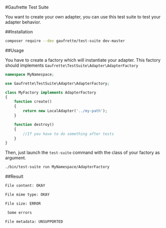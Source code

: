 #Gaufrette Test Suite

You want to create your own adapter, you can use this test suite to test your adapter behavior.

##Installation

```bash
composer require --dev gaufrette/test-suite dev-master
```

##Usage

You have to create a factory which will instantiate your adapter. This factory should implements `Gaufrette\TestSuite\Adapter\AdapterFactory`

```php
namespace MyNamespace;

use Gaufrette\TestSuite\Adapter\AdapterFactory;

class MyFactory implements AdapterFactory
{
    function create()
    {
        return new LocalAdapter('../my-path');
    }

    function destroy()
    {
        //If you have to do something after tests
    }
}
```

Then, just launch the `test-suite` command with the class of your factory as argument.

```bash
./bin/test-suite run MyNamespace/AdapterFactory
```

##Result

```txt
File content: OKAY

File mime type: OKAY

File size: ERROR

 Some errors

File metadata: UNSUPPORTED
```
